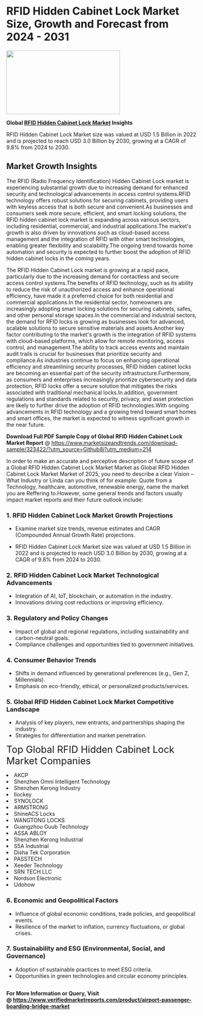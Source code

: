 <H1>RFID Hidden Cabinet Lock Market Size, Growth and Forecast from 2024 - 2031</H1><img class="aligncenter size-medium wp-image-584254" src="https://thirdeyenews.in/wp-content/uploads/2024/09/Global-Market-Research-300x168.jpeg" alt="" width="300" height="168" /><p><strong>Global&nbsp;<a href="https://www.marketsizeandtrends.com/download-sample/323422/?utm_source=Github8j?utm_medium=214">RFID Hidden Cabinet Lock Market</a> Insights</strong></p><p>RFID Hidden Cabinet Lock Market size was valued at USD 1.5 Billion in 2022 and is projected to reach USD 3.0 Billion by 2030, growing at a CAGR of 9.8% from 2024 to 2030.</p><p><h2>Market Growth Insights</h2> <p>The RFID (Radio Frequency Identification) Hidden Cabinet Lock market is experiencing substantial growth due to increasing demand for enhanced security and technological advancements in access control systems.RFID technology offers robust solutions for securing cabinets, providing users with keyless access that is both secure and convenient.As businesses and consumers seek more secure, efficient, and smart locking solutions, the RFID hidden cabinet lock market is expanding across various sectors, including residential, commercial, and industrial applications.The market's growth is also driven by innovations such as cloud-based access management and the integration of RFID with other smart technologies, enabling greater flexibility and scalability.The ongoing trend towards home automation and security is expected to further boost the adoption of RFID hidden cabinet locks in the coming years.</p> <p>The RFID Hidden Cabinet Lock market is growing at a rapid pace, particularly due to the increasing demand for contactless and secure access control systems.The benefits of RFID technology, such as its ability to reduce the risk of unauthorized access and enhance operational efficiency, have made it a preferred choice for both residential and commercial applications.In the residential sector, homeowners are increasingly adopting smart locking solutions for securing cabinets, safes, and other personal storage spaces.In the commercial and industrial sectors, the demand for RFID locks is growing as businesses look for advanced, scalable solutions to secure sensitive materials and assets.Another key factor contributing to the market's growth is the integration of RFID systems with cloud-based platforms, which allow for remote monitoring, access control, and management.The ability to track access events and maintain audit trails is crucial for businesses that prioritize security and compliance.As industries continue to focus on enhancing operational efficiency and streamlining security processes, RFID hidden cabinet locks are becoming an essential part of the security infrastructure.Furthermore, as consumers and enterprises increasingly prioritize cybersecurity and data protection, RFID locks offer a secure solution that mitigates the risks associated with traditional mechanical locks.In addition, government regulations and standards related to security, privacy, and asset protection are likely to further drive the adoption of RFID technologies.With ongoing advancements in RFID technology and a growing trend toward smart homes and smart offices, the market is expected to witness significant growth in the near future.</p> <p><span class=""><strong>Download Full PDF Sample Copy of Global RFID Hidden Cabinet Lock Market Report</strong> @ <a href="https://www.marketsizeandtrends.com/download-sample/323422/?utm_source=Github8j?utm_medium=214" target="_blank">https://www.marketsizeandtrends.com/download-sample/323422/?utm_source=Github8j?utm_medium=214</a></span></p><p>In order to make an accurate and perceptive description of future scope of a Global&nbsp;RFID Hidden Cabinet Lock Market Market as Global&nbsp;RFID Hidden Cabinet Lock Market Market of 2025, you need to describe a clear Vision &ndash; What Industry or Linda can you think of for example: Quote from a Technology, healthcare, automotive, renewable energy, name the market you are Reffering to.However, some general trends and factors usually impact market reports and their future outlook include:</p><h3>1.&nbsp;<strong>RFID Hidden Cabinet Lock Market Growth Projections</strong></h3><ul><li>Examine market size trends, revenue estimates and CAGR (Compounded Annual Growth Rate) projections.</li><li><p>RFID Hidden Cabinet Lock Market size was valued at USD 1.5 Billion in 2022 and is projected to reach USD 3.0 Billion by 2030, growing at a CAGR of 9.8% from 2024 to 2030.</p></li></ul><h3>2.&nbsp;<strong>RFID Hidden Cabinet Lock Market Technological Advancements</strong></h3><ul><li>Integration of AI, IoT, blockchain, or automation in the industry.</li><li>Innovations driving cost reductions or improving efficiency.</li></ul><h3>3.&nbsp;<strong>Regulatory and Policy Changes</strong></h3><ul><li>Impact of global and regional regulations, including sustainability and carbon-neutral goals.</li><li>Compliance challenges and opportunities tied to government initiatives.</li></ul><h3>4.&nbsp;<strong>Consumer Behavior Trends</strong></h3><ul><li>Shifts in demand influenced by generational preferences (e.g., Gen Z, Millennials).</li><li>Emphasis on eco-friendly, ethical, or personalized products/services.</li></ul><h3>5.&nbsp;<strong>Global RFID Hidden Cabinet Lock Market Competitive Landscape</strong></h3><ul><li>Analysis of key players, new entrants, and partnerships shaping the industry.</li><li>Strategies for differentiation and market penetration.</li></ul><p data-pm-slice="1 1 []"><span style="color: inherit; font-family: inherit; font-size: 25px;">Top Global RFID Hidden Cabinet Lock Market Companies</span></p><div class="" data-test-id=""><p><li>AKCP</li><li> Shenzhen Omni Intelligent Technology</li><li> Shenzhen Kerong Industry</li><li> Ilockey</li><li> SYNOLOCK</li><li> ARMSTRONG</li><li> ShineACS Locks</li><li> WANGTONG LOCKS</li><li> Guangzhou Guub Technology</li><li> ASSA ABLOY</li><li> Shenzhen Kerong Industrial</li><li> S5A Industrial</li><li> Disha Tek Corporation</li><li> PASSTECH</li><li> Xeeder Technology</li><li> SRN TECH LLC</li><li> Nordson Electronic</li><li> Udohow</li></p></div><h3>6.&nbsp;<strong>Economic and Geopolitical Factors</strong></h3><ul><li>Influence of global economic conditions, trade policies, and geopolitical events.</li><li>Resilience of the market to inflation, currency fluctuations, or global crises.</li></ul><h3>7.&nbsp;<strong>Sustainability and ESG (Environmental, Social, and Governance)</strong></h3><ul><li>Adoption of sustainable practices to meet ESG criteria.</li><li>Opportunities in green technologies and circular economy principles.</li></ul><h2><strong style="font-size: 14px;">For More Information or Query, Visit @&nbsp;</strong><a style="background-color: #ffffff; font-size: 14px;" href="https://www.marketsizeandtrends.com/report/rfid-hidden-cabinet-lock-market/" target="_blank">https://www.verifiedmarketreports.com/product/airport-passenger-boarding-bridge-market</a></h2>